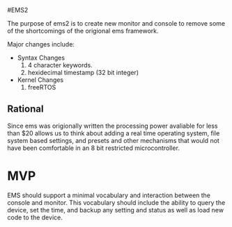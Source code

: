 #EMS2

The purpose of ems2 is to create new monitor and console to remove some of the shortcomings of the origional ems framework. 

Major changes include:

* Syntax Changes
  1. 4 character keywords.
  2. hexidecimal timestamp (32 bit integer)
* Kernel Changes
  1. freeRTOS

## Rational
Since ems was origionally written the processing power avaliable for less than $20 allows us to think about adding a real time operating system, file system based settings, and presets and other mechanisms that would not have been comfortable in an 8 bit restricted microcontroller. 

# MVP
EMS should support a minimal vocabulary and interaction between the console and monitor. This vocabulary should include the ability to query the device, set the time, and backup any setting and status as well as load new code to the device. 


